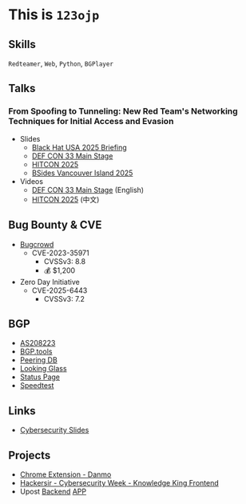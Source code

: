 
# This is `123ojp`
## Skills
`Redteamer`, `Web`, `Python`, `BGPlayer`

## Talks
### From Spoofing to Tunneling: New Red Team's Networking Techniques for Initial Access and Evasion
- Slides
    - [Black Hat USA 2025 Briefing](https://www.blackhat.com/us-25/briefings/schedule/#from-spoofing-to-tunneling-new-red-teams-networking-techniques-for-initial-access-and-evasion-44678)
    - [DEF CON 33 Main Stage](https://defcon.org/html/defcon-33/dc-33-speakers.html#content_60316)
    - [HITCON 2025](https://hitcon.org/2025/zh-TW/agenda/4deb724d-dfd5-4fd1-b736-06fc17eac162/)
    - [BSides Vancouver Island 2025](https://www.bsidesvi.com/shu-hao-tung)
- Videos
    - [DEF CON 33 Main Stage](https://www.youtube.com/watch?v=mdFRLCnACJM) (English)
    - [HITCON 2025](https://www.youtube.com/watch?v=dZ8cil9aBE0) (中文)
## Bug Bounty & CVE
- [Bugcrowd](https://bugcrowd.com/123ojp)
  - CVE-2023-35971
    - CVSSv3: 8.8
    - 💰 $1,200
- Zero Day Initiative
  - CVE-2025-6443
    - CVSSv3: 7.2	

## BGP
- [AS208223](https://as208223.eu.org)
- [BGP.tools](https://bgp.tools/as/208223#asinfo)
- [Peering DB](https://www.peeringdb.com/net/29521)
- [Looking Glass](https://lg.as208223.eu.org/)
- [Status Page](https://status.as208223.eu.org/)
- [Speedtest](http://speed.as208223.eu.org/)



## Links
- [Cybersecurity Slides](https://slides.foxo.tw/)

## Projects
- [Chrome Extension - Danmo](https://chrome.google.com/webstore/detail/%E5%BD%88%E5%B9%95/nkppbninkacnenkkdmogmokdpekgjkpo/)
- [Hackersir - Cybersecurity Week - Knowledge King Frontend](https://king.foxo.tw/)
- Upost [Backend](https://github.com/123ojp/Upost-Backend) [APP](https://github.com/123ojp/Upost-AndroidApp)
